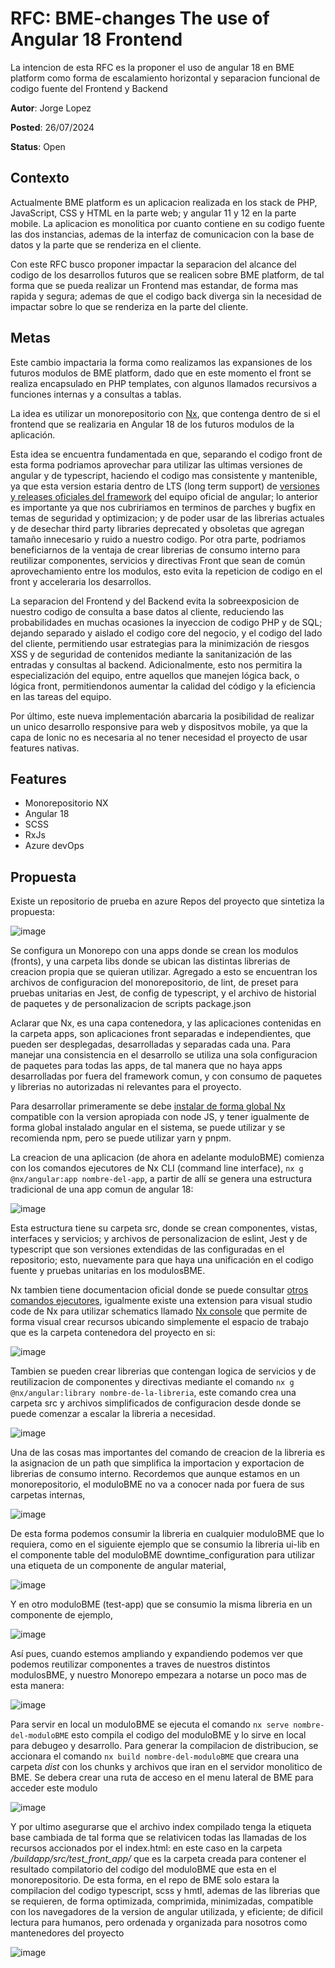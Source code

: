 
# RFC: BME-changes The use of Angular 18 Frontend

La intencion de esta RFC es la proponer el uso de angular 18 en BME platform como forma de escalamiento horizontal y separacion funcional de codigo fuente del Frontend y Backend

**Autor**: Jorge Lopez

**Posted**: 26/07/2024

**Status**: Open 

## Contexto

Actualmente BME platform es un aplicacion realizada en los stack de PHP, JavaScript, CSS y HTML en la parte web; y angular 11 y 12 en la parte mobile. La aplicacion es monolitica por cuanto contiene en su codigo fuente las dos instancias, ademas de la interfaz de comunicacion con la base de datos y la parte que se renderiza en el cliente. 

Con este RFC busco proponer impactar la separacion del alcance del codigo de los desarrollos futuros que se realicen sobre BME platform, de tal forma que se pueda realizar un Frontend mas estandar, de forma mas rapida y segura; ademas de que el codigo back diverga sin la necesidad de impactar sobre lo que se renderiza en la parte del cliente.


## Metas

Este cambio impactaria la forma como realizamos las expansiones de los futuros modulos de BME platform, dado que en este momento el front se realiza encapsulado en PHP templates, con algunos llamados recursivos a funciones internas y a consultas a tablas. 

La idea es utilizar un monorepositorio con [Nx](https://nx.dev/concepts/decisions/why-monorepos), que contenga dentro de si el frontend que se realizaria en Angular 18 de los futuros modulos de la aplicación. 

Esta idea se encuentra fundamentada en que, separando el codigo front de esta forma podriamos aprovechar para utilizar las ultimas versiones de angular y de typescript, haciendo el codigo mas consistente y mantenible, ya que esta version estaria dentro de LTS (long term support) de [versiones y releases oficiales del framework](https://angular.dev/reference/releases) del equipo oficial de angular; lo anterior es importante ya que nos cubririamos en terminos de parches y bugfix en temas de seguridad y optimizacion; y de poder usar de las librerias actuales y de desechar third party libraries deprecated y obsoletas que agregan tamaño innecesario y ruido a nuestro codigo. Por otra parte, podriamos beneficiarnos de la ventaja de crear librerias de consumo interno para reutilizar componentes, servicios y directivas Front que sean de común aprovechamiento entre los modulos, esto evita la repeticion de codigo en el front y acceleraria los desarrollos.

La separacion del Frontend y del Backend evita la sobreexposicion de nuestro codigo de consulta a base datos al cliente, reduciendo las probabilidades en muchas ocasiones la inyeccion de codigo PHP y de SQL; dejando separado y aislado el codigo core del negocio, y el codigo del lado del cliente, permitiendo usar estrategias para la minimización de riesgos XSS y de seguridad de contenidos mediante la sanitanización de las entradas y consultas al backend. Adicionalmente, esto nos permitira la especialización del equipo, entre aquellos que manejen lógica back, o lógica front, permitiendonos aumentar la calidad del código y la eficiencia en las tareas del equipo.

Por último, este nueva implementación abarcaria la posibilidad de realizar un unico desarrollo responsive para web y dispositvos mobile, ya que la capa de Ionic no es necesaria al no tener necesidad el proyecto de usar features nativas. 


## Features

- Monorepositorio NX
- Angular 18
- SCSS
- RxJs
- Azure devOps


## Propuesta

Existe un repositorio de prueba en azure Repos del proyecto que sintetiza la propuesta: 

![image](https://github.com/user-attachments/assets/0e2923cf-3fec-47b0-8632-a7be53c826f6)

Se configura un Monorepo con una apps donde se crean los modulos (fronts), y una carpeta libs donde se ubican las distintas librerias de creacion propia que se quieran utilizar. Agregado a esto se encuentran los archivos de configuracion del monorepositorio, de lint, de preset para pruebas unitarias en Jest, de config de typescript, y el archivo de historial de paquetes y de personalizacion de scripts package.json

Aclarar que Nx, es una capa contenedora, y las aplicaciones contenidas en la carpeta apps, son aplicaciones front separadas e independientes, que pueden ser desplegadas, desarrolladas y separadas cada una. Para manejar una consistencia en el desarrollo se utiliza una sola configuracion de paquetes para todas las apps, de tal manera que no haya apps desarrolladas por fuera del framework comun, y con consumo de paquetes y librerias no autorizadas ni relevantes para el proyecto.

Para desarrollar primeramente se debe [instalar de forma global Nx](https://nx.dev/getting-started/installation) compatible con la version apropiada con node JS, y tener igualmente de forma global instalado angular en el sistema, se puede utilizar y se recomienda npm, pero se puede utilizar yarn y pnpm. 

La creacion de una aplicacion (de ahora en adelante moduloBME) comienza con los comandos ejecutores de Nx CLI (command line interface), `nx g @nx/angular:app nombre-del-app`, a partir de allí se genera una estructura tradicional de una app comun de angular 18: 

![image](https://github.com/user-attachments/assets/4b4f7e5c-f8b8-4ce6-bcc8-55aab5ae9238)

Esta estructura tiene su carpeta src, donde se crean componentes, vistas, interfaces y servicios; y archivos de personalizacion de eslint, Jest y de typescript que son versiones extendidas de las configuradas en el repositorio; esto, nuevamente para que haya una unificación en el codigo fuente y pruebas unitarias en los modulosBME. 

Nx tambien tiene documentacion oficial donde se puede consultar [otros comandos ejecutores](https://nx.dev/nx-api/nx), igualmente existe una extension para visual studio code de Nx para utilizar schematics llamado [Nx console](https://marketplace.visualstudio.com/items?itemName=nrwl.angular-console) que permite de forma visual crear recursos ubicando simplemente el espacio de trabajo que es la carpeta contenedora del proyecto en si:

![image](https://github.com/user-attachments/assets/1ec1ead4-28a8-4f21-ab9d-6954afccf5c2)

Tambien se pueden crear librerias que contengan logica de servicios y de reutilizacion de componentes y directivas mediante el comando `nx g @nx/angular:library nombre-de-la-libreria`, este comando crea una carpeta src y archivos simplificados de configuracion desde donde se puede comenzar a escalar la libreria a necesidad. 

![image](https://github.com/user-attachments/assets/249c468e-e586-4117-8ad0-4d0b7a223d98)

Una de las cosas mas importantes del comando de creacion de la libreria es la asignacion de un path que simplifica la importacion y exportacion de librerias de consumo interno. Recordemos que aunque estamos en un monorepositorio, el moduloBME no va a conocer nada por fuera de sus carpetas internas, 

![image](https://github.com/user-attachments/assets/0b436d69-d182-4b6e-a173-aa36d94e87b3)

De esta forma podemos consumir la libreria en cualquier moduloBME que lo requiera, como en el siguiente ejemplo que se consumio la libreria ui-lib en el componente table del moduloBME downtime_configuration para utilizar una etiqueta de un componente de angular material,

![image](https://github.com/user-attachments/assets/5993633d-4cac-4f93-a43d-5b444dae9c88)

Y en otro moduloBME (test-app) que se consumio la misma libreria en un componente de ejemplo,

![image](https://github.com/user-attachments/assets/c467af2f-f6c6-41da-866f-a6d4742f4884)


Así pues, cuando estemos ampliando y expandiendo podemos ver que podemos reutilizar componentes a traves de nuestros distintos modulosBME, y nuestro Monorepo empezara a notarse un poco mas de esta manera: 

![image](https://github.com/user-attachments/assets/f8fa9de3-010a-4820-9a7c-f8fdadffa93b)


Para servir en local un moduloBME se ejecuta el comando `nx serve nombre-del-moduloBME` esto compila el codigo del moduloBME y lo sirve en local para debugeo y desarrollo. Para generar la compilacion de distribucion, se accionara el comando `nx build nombre-del-moduloBME` que creara una carpeta _dist_ con los chunks y archivos que iran en el servidor monolitico de BME. Se debera crear una ruta de acceso en el menu lateral de BME para acceder este modulo

![image](https://github.com/user-attachments/assets/0211a85c-c041-482c-b7bc-73815e98794b)

Y por ultimo asegurarse que el archivo index compilado tenga la etiqueta base cambiada de tal forma que se relativicen todas las llamadas de los recursos accionados por el index.html: en este caso en la carpeta _/buildapp/src/test_front_app/_ que es la carpeta creada para contener el resultado compilatorio del codigo del moduloBME que esta en el monorepositorio. De esta forma, en el repo de BME solo estara la compilacion del codigo typescript, scss y hmtl, ademas de las librerias que se requieren, de forma optimizada, comprimida, minimizadas, compatible con los navegadores de la version de angular utilizada, y eficiente; de dificil lectura para humanos, pero ordenada y organizada para nosotros como mantenedores del proyecto 

![image](https://github.com/user-attachments/assets/27ac44a6-16bf-4946-a382-8a0396de619d)
